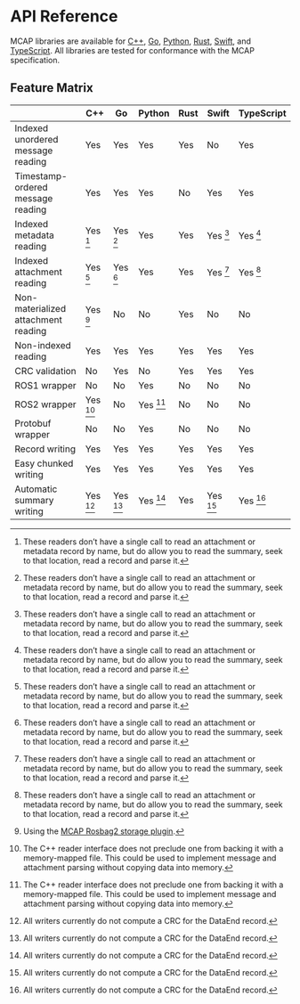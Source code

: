 # API Reference

MCAP libraries are available for [C++](https://github.com/foxglove/mcap/tree/main/cpp), [Go](https://github.com/foxglove/mcap/tree/main/go), [Python](https://github.com/foxglove/mcap/tree/main/python), [Rust](https://github.com/foxglove/mcap/tree/main/rust), [Swift](https://github.com/foxglove/mcap/tree/main/swift), and [TypeScript](https://github.com/foxglove/mcap/tree/main/typescript). All libraries are tested for conformance with the MCAP specification.

## Feature Matrix

|                                     | C++      | Go       | Python   | Rust | Swift    | TypeScript |
| ----------------------------------- | -------- | -------- | -------- | ---- | -------- | ---------- |
| Indexed unordered message reading   | Yes      | Yes      | Yes      | Yes  | No       | Yes        |
| Timestamp-ordered message reading   | Yes      | Yes      | Yes      | No   | Yes      | Yes        |
| Indexed metadata reading            | Yes [^1] | Yes [^1] | Yes      | Yes  | Yes [^1] | Yes [^1]   |
| Indexed attachment reading          | Yes [^1] | Yes [^1] | Yes      | Yes  | Yes [^1] | Yes [^1]   |
| Non-materialized attachment reading | Yes [^2] | No       | No       | Yes  | No       | No         |
| Non-indexed reading                 | Yes      | Yes      | Yes      | Yes  | Yes      | Yes        |
| CRC validation                      | No       | Yes      | No       | Yes  | Yes      | Yes        |
| ROS1 wrapper                        | No       | No       | Yes      | No   | No       | No         |
| ROS2 wrapper                        | Yes [^3] | No       | Yes [^3] | No   | No       | No         |
| Protobuf wrapper                    | No       | No       | Yes      | No   | No       | No         |
| Record writing                      | Yes      | Yes      | Yes      | Yes  | Yes      | Yes        |
| Easy chunked writing                | Yes      | Yes      | Yes      | Yes  | Yes      | Yes        |
| Automatic summary writing           | Yes [^4] | Yes [^4] | Yes [^4] | Yes  | Yes [^4] | Yes [^4]   |

[^1]: These readers don’t have a single call to read an attachment or metadata record by name, but do allow you to read the summary, seek to that location, read a record and parse it.
[^2]: Using the [MCAP Rosbag2 storage plugin](https://github.com/ros-tooling/rosbag2_storage_mcap).
[^3]: The C++ reader interface does not preclude one from backing it with a memory-mapped file. This could be used to implement message and attachment parsing without copying data into memory.
[^4]: All writers currently do not compute a CRC for the DataEnd record.
